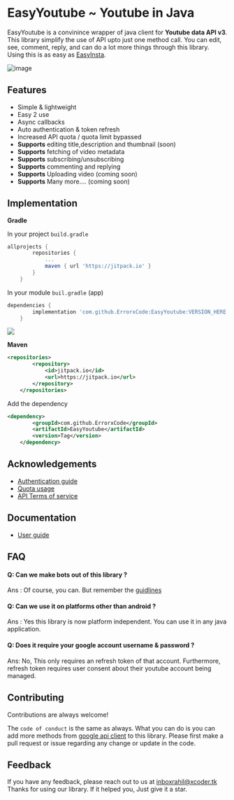 
# EasyYoutube ~ Youtube in Java 

EasyYoutube is a convinince wrapper of java client for **Youtube data API v3**. This library simplify the use of API upto just one method call.
You can edit, see, comment, reply, and can do a lot more things through this library. Using this is as easy as [EasyInsta](https://github.com/ErrorxCode/EasyInsta).


![image](https://developers.google.com/youtube/images/youtube_home_page_data_api.png)


## Features
- Simple & lightweight
- Easy 2 use
- Async callbacks
- Auto authentication & token refresh
- Increased API quota / quota limit bypassed
- **Supports** editing title,description and thumbnail (soon)
- **Supports** fetching of video metadata
- **Supports** subscribing/unsubscribing
- **Supports** commenting and replying
- **Supports** Uploading video (coming soon)
- **Supports** Many more.... (coming soon)
## Implementation

**Gradle**

In your project `build.gradle`
```groovy
allprojects {
		repositories {
			...
			maven { url 'https://jitpack.io' }
		}
	}
```
In your module `buil.gradle` (app)
```groovy
dependencies {
	    implementation 'com.github.ErrorxCode:EasyYoutube:VERSION_HERE'
	}
```
[![](https://jitpack.io/v/ErrorxCode/EasyYoutube.svg)](https://jitpack.io/#ErrorxCode/EasyYoutube)

**Maven**
```xml
<repositories>
		<repository>
		    <id>jitpack.io</id>
		    <url>https://jitpack.io</url>
		</repository>
	</repositories>
```

Add the dependency
```xml
<dependency>
	    <groupId>com.github.ErrorxCode</groupId>
	    <artifactId>EasyYoutube</artifactId>
	    <version>Tag</version>
	</dependency>
```

## Acknowledgements

 - [Authentication guide](https://developers.google.com/youtube/v3/guides/authentication)
 - [Quota usage](https://developers.google.com/youtube/v3/determine_quota_cost)
 - [API Terms of service](https://developers.google.com/youtube/terms/api-services-terms-of-service)


## Documentation
- [User guide](https://developers.google.com/youtube/v3/docs)


## FAQ

#### Q: Can we make bots out of this library ?

Ans : Of course, you can. But remember the [guidlines](https://developers.google.com/youtube/terms/developer-policies#iii.-general-developer-policies)

#### Q: Can we use it on platforms other than android ?

Ans : Yes this library is now platform independent. You can use it in any java application.

#### Q: Does it require your google account username & password ?
Ans: No, This only requires an refresh token of that account. Furthermore, refresh token
requires user consent about their youtube account being managed.


## Contributing

Contributions are always welcome!

The `code of conduct` is the same as always. What you can do is you can add more methods from [google api client](https://github.com/googleapis/google-api-java-client-services/tree/main/clients/google-api-services-youtube/v3) to this library. Please first make a pull request or issue
regarding any change or update in the code.


## Feedback

If you have any feedback, please reach out to us at inboxrahil@xcoder.tk
Thanks for using our library. If it helped you, Just give it a star.
